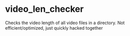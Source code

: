 video_len_checker
======

Checks the video length of all video files in a directory. Not efficient/optimized, just quickly hacked together
